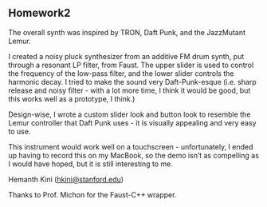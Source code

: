 ## Homework2

The overall synth was inspired by TRON, Daft Punk, and the JazzMutant Lemur. 

I created a noisy pluck synthesizer from an additive FM drum synth, put through a resonant LP filter, from Faust. The upper slider is used to control the frequency of the low-pass filter, and the lower slider controls the harmonic decay. I tried to make the sound very Daft-Punk-esque (i.e. sharp release and noisy filter - with a lot more time, I think it would be good, but this works well as a prototype, I think.) 

Design-wise, I wrote a custom slider look and button look to resemble the Lemur controller that Daft Punk uses - it is visually appealing and very easy to use. 

This instrument would work well on a touchscreen - unfortunately, I ended up having to record this on my MacBook, so the demo isn’t as compelling as I would have hoped, but it is still interesting to me.

Hemanth Kini (hkini@stanford.edu)

Thanks to Prof. Michon for the Faust-C++ wrapper.